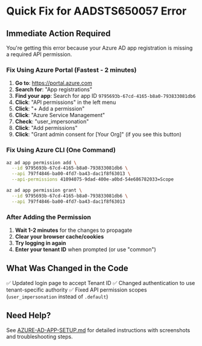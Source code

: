 # Quick Fix for AADSTS650057 Error

## Immediate Action Required

You're getting this error because your Azure AD app registration is missing a required API permission.

### Fix Using Azure Portal (Fastest - 2 minutes)

1. **Go to**: https://portal.azure.com
2. **Search for**: "App registrations"
3. **Find your app**: Search for app ID `9795693b-67cd-4165-b8a0-793833081db6`
4. **Click**: "API permissions" in the left menu
5. **Click**: "+ Add a permission"
6. **Click**: "Azure Service Management"
7. **Check**: "user_impersonation"
8. **Click**: "Add permissions"
9. **Click**: "Grant admin consent for [Your Org]" (if you see this button)

### Fix Using Azure CLI (One Command)

```bash
az ad app permission add \
  --id 9795693b-67cd-4165-b8a0-793833081db6 \
  --api 797f4846-ba00-4fd7-ba43-dac1f8f63013 \
  --api-permissions 41094075-9dad-400e-a0bd-54e686782033=Scope

az ad app permission grant \
  --id 9795693b-67cd-4165-b8a0-793833081db6 \
  --api 797f4846-ba00-4fd7-ba43-dac1f8f63013
```

### After Adding the Permission

1. **Wait 1-2 minutes** for the changes to propagate
2. **Clear your browser cache/cookies**
3. **Try logging in again**
4. **Enter your tenant ID** when prompted (or use "common")

## What Was Changed in the Code

✅ Updated login page to accept Tenant ID
✅ Changed authentication to use tenant-specific authority
✅ Fixed API permission scopes (`user_impersonation` instead of `.default`)

## Need Help?

See [AZURE-AD-APP-SETUP.md](./AZURE-AD-APP-SETUP.md) for detailed instructions with screenshots and troubleshooting steps.
